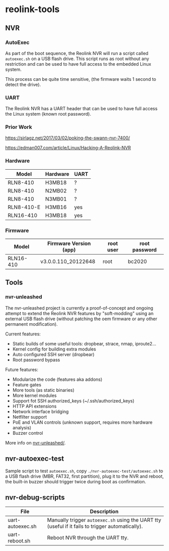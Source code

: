 # reolink-tools

## NVR

### AutoExec

As part of the boot sequence, the Reolink NVR will run a script called `autoexec.sh` on a USB flash drive. This script runs as root without any restriction and can be used to have full access to the embedded Linux system.

This process can be quite time sensitive, (the firmware waits 1 second to detect the drive).

### UART

The Reolink NVR has a UART header that can be used to have full access the Linux system (known root password).

### Prior Work

https://sirlagz.net/2017/03/02/poking-the-swann-nvr-7400/

https://edman007.com/article/Linux/Hacking-A-Reolink-NVR

### Hardware

Model | Hardware | UART
----- | -------- | ----
RLN8-410 | H3MB18 | ?
RLN8-410 | N2MB02 | ?
RLN8-410 | N3MB01 | ?
RLN8-410-E | H3MB16 | yes
RLN16-410 | H3MB18 | yes


### Firmware

Model  | Firmware Version (app) | root user | root password
------ | ---------------------- | --------- | -------------
RLN16-410 | v3.0.0.110_20122648 | root | bc2020

## Tools

### nvr-unleashed

The nvr-unleashed project is currently a proof-of-concept and ongoing attempt to extend the Reolink NVR features by "soft-modding" using an external USB flash drive (without patching the oem firmware or any other permanent modification).

Current features:

* Static builds of some useful tools: dropbear, strace, nmap, iproute2...
* Kernel config for building extra modules
* Auto configured SSH server (dropbear)
* Root password bypass

Future features:

* Modularize the code (features aka addons)
* Feature gates
* More tools (as static binaries)
* More kernel modules
* Support fot SSH authorized_keys (~/.ssh/authorized_keys)
* HTTP API extensions
* Network interface bridging
* Netfilter support
* PoE and VLAN controls (unknown support, requires more hardware analysis)
* Buzzer control

More info on [nvr-unleashed/](nvr-unleashed/).

## nvr-autoexec-test

Sample script to test `autoexec.sh`, copy `./nvr-autoexec-test/autoexec.sh` to a USB flash drive (MBR, FAT32, first partition), plug it to the NVR and reboot, the built-in buzzer should trigger twice during boot as confirmation.

## nvr-debug-scripts

File | Description
---- | -----------
uart-autoexec.sh | Manually trigger `autoexec.sh` using the UART tty (useful if it fails to trigger automatically).
uart-reboot.sh | Reboot NVR through the UART tty.
